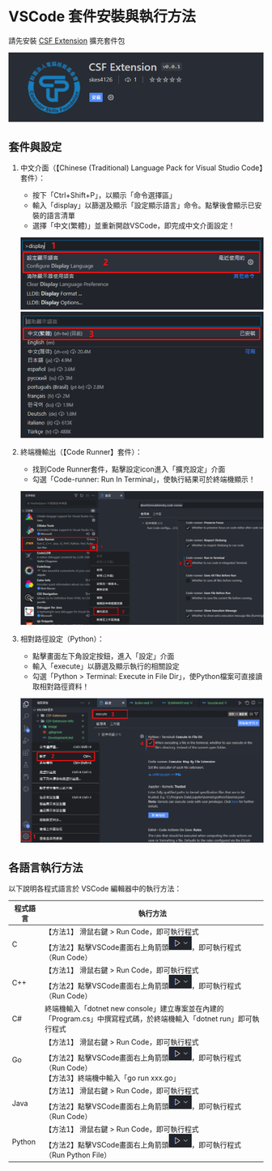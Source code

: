 # VSCode 套件安裝與執行方法

請先安裝 [CSF Extension](https://marketplace.visualstudio.com/items?itemName=skes4126.CSF-Extension) 擴充套件包

![csf-extension](<image/csf-extension-2.png>)

## 套件與設定

1. 中文介面（【Chinese (Traditional) Language Pack for Visual Studio Code】套件）：
    
    * 按下「Ctrl+Shift+P」，以顯示「命令選擇區」
    * 輸入「display」以篩選及顯示「設定顯示語言」命令。點擊後會顯示已安裝的語言清單 
    * 選擇「中文(繁體)」並重新開啟VSCode，即完成中文介面設定！

    ![language](<image/language.png>)

2. 終端機輸出（【Code Runner】套件）：

    * 找到Code Runner套件，點擊設定icon進入「擴充設定」介面
    * 勾選「Code-runner: Run In Terminal」，使執行結果可於終端機顯示！

    ![codeRunner](<image/code-runner.png>)

3. 相對路徑設定（Python）：
    
    * 點擊畫面左下角設定按鈕，進入「設定」介面
    * 輸入「execute」以篩選及顯示執行的相關設定
    * 勾選「Python > Terminal: Execute in File Dir」，使Python檔案可直接讀取相對路徑資料！

    ![path](<image/path.png>)

## 各語言執行方法

以下說明各程式語言於 VSCode 編輯器中的執行方法：

| 程式語言 | 執行方法 | 
| ------- | -------  |
| C       | 【方法1】 滑鼠右鍵 > Run Code，即可執行程式<br /> 【方法2】點擊VSCode畫面右上角箭頭![](<image/arrow.png>)，即可執行程式（Run Code） | 
| C++     | 【方法1】 滑鼠右鍵 > Run Code，即可執行程式<br /> 【方法2】點擊VSCode畫面右上角箭頭![](<image/arrow.png>)，即可執行程式（Run Code） | 
| C#      | 終端機輸入「dotnet new console」建立專案並在內建的「Program.cs」中撰寫程式碼，於終端機輸入「dotnet run」即可執行程式 | 
| Go      | 【方法1】 滑鼠右鍵 > Run Code，即可執行程式<br /> 【方法2】點擊VSCode畫面右上角箭頭![](<image/arrow.png>)，即可執行程式（Run Code） <br /> 【方法3】終端機中輸入「go run xxx.go」 | 
| Java    | 【方法1】 滑鼠右鍵 > Run Code，即可執行程式<br /> 【方法2】點擊VSCode畫面右上角箭頭![](<image/arrow.png>)，即可執行程式（Run Code） | 
| Python  | 【方法1】 滑鼠右鍵 > Run Code，即可執行程式<br /> 【方法2】點擊VSCode畫面右上角箭頭![](<image/arrow.png>)，即可執行程式（Run Python File） | 